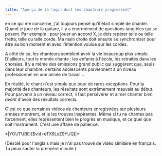 ```yaml
---
title: "Aperçu de la façon dont les chanteurs progressent"
---
```


en ce qui me concerne, j'ai toujours pensé qu'il était simple de chanter. Quand 
je joue de la guitare, il y a énormément de questions tangibles qui se posent. 
Par exemple : pour jouer un accord X, je dois repérer telle ou telle frette, 
telle ou telle corde. Ma main droite doit ensuite se synchroniser pour être au 
bon moment et avec l'intention voulue sur les cordes.

A côté de ça, les chanteurs semblent avoir la vie beaucoup plus simple. 
D'ailleurs, tout le monde chante : les enfants à l'école, les retraités dans 
les chorales. Il y a même des émissions grand public qui suggèrent que, seuls 
dans leur chambre, certains adolescents parviennent à un niveau professionnel 
en une année de travail…

En réalité, le chant n'est simple que pour de rares exceptions. Pour la 
majorité des chanteurs, les résultats sont extrêmement mauvais au début. Pour 
parvenir à un niveau correct, il faut persévérer et aimer chanter *bien avant* 
d'avoir des résultats corrects.

C'est ce que certaines vidéos de chanteurs enregistrées sur plusieurs années 
montrent, et je les trouves inspirantes. Même si tu ne chantes pas forcément, 
elles représentent bien le progrès en musique, et ce quel que soit 
l'instrument. C'est une affaire de patience.

\*\|YOUTUBE:[$vid=eTX9LxZ9YUQ]\|\*

(Désolé pour l'anglais mais je n'ai pas trouvé de vidéo similaire en français. 
Tu peux sauter la première minute.)
